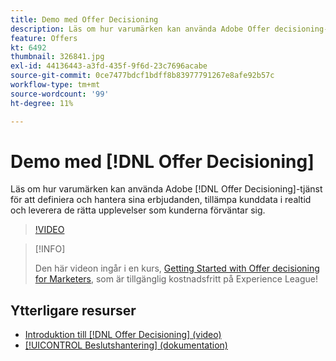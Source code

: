 ```yaml
---
title: Demo med Offer Decisioning
description: Läs om hur varumärken kan använda Adobe Offer decisioning-tjänst för att definiera och hantera sina erbjudanden, tillämpa kunddata i realtid och leverera de rätta upplevelser som kunderna förväntar sig.
feature: Offers
kt: 6492
thumbnail: 326841.jpg
exl-id: 44136443-a3fd-435f-9f6d-23c7696acabe
source-git-commit: 0ce7477bdcf1bdff8b83977791267e8afe92b57c
workflow-type: tm+mt
source-wordcount: '99'
ht-degree: 11%

---
```


# Demo med [!DNL Offer Decisioning]

Läs om hur varumärken kan använda Adobe [!DNL Offer Decisioning]-tjänst för att definiera och hantera sina erbjudanden, tillämpa kunddata i realtid och leverera de rätta upplevelser som kunderna förväntar sig.

>[!VIDEO](https://video.tv.adobe.com/v/326841?quality=12&learn=on)

>[!INFO]
>
> Den här videon ingår i en kurs, [Getting Started with Offer decisioning for Marketers](https://experienceleague.adobe.com/?recommended=ExperiencePlatform-U-1-2020.1.offerdecisioning), som är tillgänglig kostnadsfritt på Experience League!


## Ytterligare resurser

* [Introduktion till [!DNL Offer Decisioning] (video)](introduction-to-offer-decisioning.md)
* [[!UICONTROL Beslutshantering]  (dokumentation)](https://experienceleague.adobe.com/docs/journey-optimizer/using/offer-decisioniong/get-started/starting-offer-decisioning.html)
